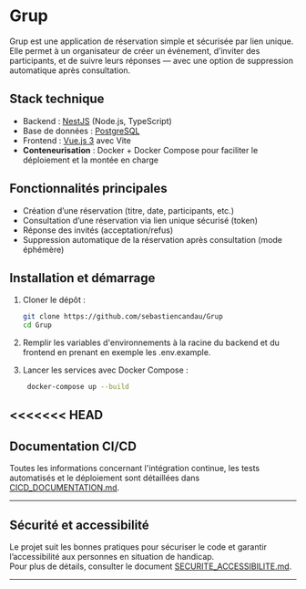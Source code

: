 # Grup

Grup est une application de réservation simple et sécurisée par lien unique.  
Elle permet à un organisateur de créer un événement, d’inviter des participants, et de suivre leurs réponses — avec une option de suppression automatique après consultation.

## Stack technique

- Backend : [NestJS](https://nestjs.com/) (Node.js, TypeScript)
- Base de données : [PostgreSQL](https://www.postgresql.org/)
- Frontend : [Vue.js 3](https://vuejs.org/) avec Vite
- **Conteneurisation** : Docker + Docker Compose pour faciliter le déploiement et la montée en charge  

## Fonctionnalités principales

- Création d’une réservation (titre, date, participants, etc.)
- Consultation d’une réservation via lien unique sécurisé (token)
- Réponse des invités (acceptation/refus)
- Suppression automatique de la réservation après consultation (mode éphémère)

## Installation et démarrage

1. Cloner le dépôt :
   ```bash
   git clone https://github.com/sebastiencandau/Grup
   cd Grup
2. Remplir les variables d'environnements à la racine du backend et du frontend en prenant en exemple les .env.example.

3. Lancer les services avec Docker Compose :
   ```bash
    docker-compose up --build
<<<<<<< HEAD
---

## Documentation CI/CD

Toutes les informations concernant l'intégration continue, les tests automatisés et le déploiement sont détaillées dans [CICD_DOCUMENTATION.md](./CICD_DOCUMENTATION.md).

---

## Sécurité et accessibilité

Le projet suit les bonnes pratiques pour sécuriser le code et garantir l’accessibilité aux personnes en situation de handicap.  
Pour plus de détails, consulter le document [SECURITE_ACCESSIBILITE.md](./SECURITE_ACCESSIBILITE.md).

---
